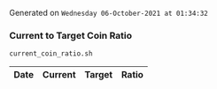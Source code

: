 Generated on `Wednesday 06-October-2021 at 01:34:32`

### Current to Target Coin Ratio
`current_coin_ratio.sh`

Date|Current|Target|Ratio
---|---|---|---

